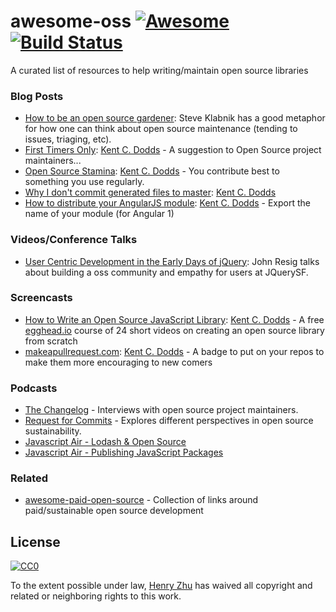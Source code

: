 # awesome-oss [![Awesome](https://cdn.rawgit.com/sindresorhus/awesome/d7305f38d29fed78fa85652e3a63e154dd8e8829/media/badge.svg)](https://github.com/sindresorhus/awesome) [![Build Status](https://travis-ci.org/hzoo/awesome-oss.svg?branch=master)](https://travis-ci.org/hzoo/awesome-oss)

A curated list of resources to help writing/maintain open source libraries

### Blog Posts

- [How to be an open source gardener](http://words.steveklabnik.com/how-to-be-an-open-source-gardener): Steve Klabnik has a good metaphor for how one can think about open source maintenance (tending to issues, triaging, etc).
- [First Timers Only](https://kcd.im/first-timers-only): [Kent C. Dodds](https://twitter.com/kentcdodds) - A suggestion to Open Source project maintainers...
- [Open Source Stamina](https://kcd.im/stamina): [Kent C. Dodds](https://twitter.com/kentcdodds) - You contribute best to something you use regularly.
- [Why I don't commit generated files to master](https://kcd.im/generated): [Kent C. Dodds](https://twitter.com/kentcdodds)
- [How to distribute your AngularJS module](https://kcd.im/distribute-angular): [Kent C. Dodds](https://twitter.com/kentcdodds) - Export the name of your module (for Angular 1)

### Videos/Conference Talks

- [User Centric Development in the Early Days of jQuery](https://www.youtube.com/watch?v=1VzoaJzFL3g): John Resig talks about building a oss community and empathy for users at JQuerySF.

### Screencasts

- [How to Write an Open Source JavaScript Library](https://kcd.im/write-oss): [Kent C. Dodds](https://twitter.com/kentcdodds) - A free [egghead.io](https://egghead.io) course of 24 short videos on creating an open source library from scratch
- [makeapullrequest.com](http://makeapullrequest.com): [Kent C. Dodds](https://twitter.com/kentcdodds) - A badge to put on your repos to make them more encouraging to new comers

### Podcasts

- [The Changelog](https://changelog.com/podcast) - Interviews with open source project maintainers.
- [Request for Commits](https://changelog.com/rfc) - Explores different perspectives in open source sustainability.
- [Javascript Air - Lodash & Open Source](https://jsair.io/lodash)
- [Javascript Air - Publishing JavaScript Packages](https://jsair.io/publishing)

### Related

- [awesome-paid-open-source](https://github.com/mrjoelkemp/awesome-paid-open-source) - Collection of links around paid/sustainable open source development

## License

[![CC0](http://mirrors.creativecommons.org/presskit/buttons/88x31/svg/cc-zero.svg)](https://creativecommons.org/publicdomain/zero/1.0/)

To the extent possible under law, [Henry Zhu](https://twitter.com/left_pad) has waived all copyright and related or neighboring rights to this work.
